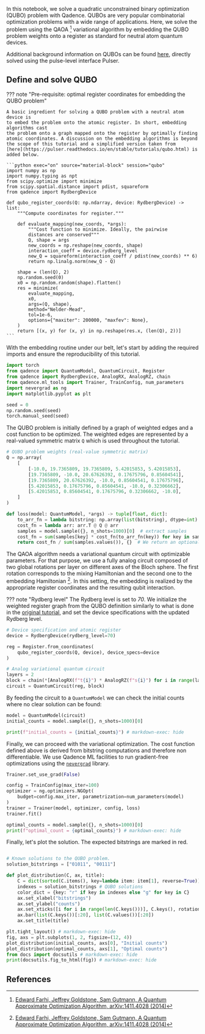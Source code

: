 In this notebook, we solve a quadratic unconstrained binary optimization (QUBO) problem with
Qadence. QUBOs are very popular combinatorial optimization problems with a wide range of
applications. Here, we solve the problem using the QAOA [^1] variational algorithm by embedding
the QUBO problem weights onto a register as standard for neutral atom quantum devices.

Additional background information on QUBOs can be found
[here](https://pulser.readthedocs.io/en/stable/tutorials/qubo.html),
directly solved using the pulse-level interface Pulser.

## Define and solve QUBO

??? note "Pre-requisite: optimal register coordinates for embedding the QUBO problem"

    A basic ingredient for solving a QUBO problem with a neutral atom device is
    to embed the problem onto the atomic register. In short, embedding algorithms cast
    the problem onto a graph mapped onto the register by optimally finding atomic coordinates. A discussion on the embedding algorithms is beyond
    the scope of this tutorial and a simplified version taken from
    [here](https://pulser.readthedocs.io/en/stable/tutorials/qubo.html) is added below.

    ```python exec="on" source="material-block" session="qubo"
    import numpy as np
    import numpy.typing as npt
    from scipy.optimize import minimize
    from scipy.spatial.distance import pdist, squareform
    from qadence import RydbergDevice

    def qubo_register_coords(Q: np.ndarray, device: RydbergDevice) -> list:
        """Compute coordinates for register."""

        def evaluate_mapping(new_coords, *args):
            """Cost function to minimize. Ideally, the pairwise
            distances are conserved"""
            Q, shape = args
            new_coords = np.reshape(new_coords, shape)
            interaction_coeff = device.rydberg_level
            new_Q = squareform(interaction_coeff / pdist(new_coords) ** 6)
            return np.linalg.norm(new_Q - Q)

        shape = (len(Q), 2)
        np.random.seed(0)
        x0 = np.random.random(shape).flatten()
        res = minimize(
            evaluate_mapping,
            x0,
            args=(Q, shape),
            method="Nelder-Mead",
            tol=1e-6,
            options={"maxiter": 200000, "maxfev": None},
        )
        return [(x, y) for (x, y) in np.reshape(res.x, (len(Q), 2))]
    ```
With the embedding routine under our belt, let's start by adding the required imports and
ensure the reproducibility of this tutorial.

```python exec="on" source="material-block" session="qubo"
import torch
from qadence import QuantumModel, QuantumCircuit, Register
from qadence import RydbergDevice, AnalogRX, AnalogRZ, chain
from qadence.ml_tools import Trainer, TrainConfig, num_parameters
import nevergrad as ng
import matplotlib.pyplot as plt

seed = 0
np.random.seed(seed)
torch.manual_seed(seed)
```

The QUBO problem is initially defined by a graph of weighted edges and a cost function to be optimized. The weighted edges are represented by a
real-valued symmetric matrix `Q` which is used throughout the tutorial.

```python exec="on" source="material-block" session="qubo"
# QUBO problem weights (real-value symmetric matrix)
Q = np.array(
    [
        [-10.0, 19.7365809, 19.7365809, 5.42015853, 5.42015853],
        [19.7365809, -10.0, 20.67626392, 0.17675796, 0.85604541],
        [19.7365809, 20.67626392, -10.0, 0.85604541, 0.17675796],
        [5.42015853, 0.17675796, 0.85604541, -10.0, 0.32306662],
        [5.42015853, 0.85604541, 0.17675796, 0.32306662, -10.0],
    ]
)

def loss(model: QuantumModel, *args) -> tuple[float, dict]:
    to_arr_fn = lambda bitstring: np.array(list(bitstring), dtype=int)
    cost_fn = lambda arr: arr.T @ Q @ arr
    samples = model.sample({}, n_shots=1000)[0]  # extract samples
    cost_fn = sum(samples[key] * cost_fn(to_arr_fn(key)) for key in samples)
    return cost_fn / sum(samples.values()), {}  # We return an optional metrics dict
```

The QAOA algorithm needs a variational quantum circuit with optimizable parameters.
For that purpose, we use a fully analog circuit composed of two global rotations per layer on
different axes of the Bloch sphere.
The first rotation corresponds to the mixing Hamiltonian and the second one to the
embedding Hamiltonian [^1]. In this setting, the embedding is realized
by the appropriate register coordinates and the resulting qubit interaction.

??? note "Rydberg level"
    The Rydberg level is set to *70*. We
    initialize the weighted register graph from the QUBO definition
    similarly to what is done in the
    [original tutorial](https://pulser.readthedocs.io/en/stable/tutorials/qubo.html),
    and set the device specifications with the updated Rydberg level.

```python exec="on" source="material-block" result="json" session="qubo"
# Device specification and atomic register
device = RydbergDevice(rydberg_level=70)

reg = Register.from_coordinates(
    qubo_register_coords(Q, device), device_specs=device
)

# Analog variational quantum circuit
layers = 2
block = chain(*[AnalogRX(f"t{i}") * AnalogRZ(f"s{i}") for i in range(layers)])
circuit = QuantumCircuit(reg, block)
```

By feeding the circuit to a `QuantumModel` we can check the initial
counts where no clear solution can be found:

```python exec="on" source="material-block" result="json" session="qubo"
model = QuantumModel(circuit)
initial_counts = model.sample({}, n_shots=1000)[0]

print(f"initial_counts = {initial_counts}") # markdown-exec: hide
```

Finally, we can proceed with the variational optimization. The cost function
defined above is derived from bitstring computations and therefore non differentiable. We use Qadence
ML facilities to run gradient-free optimizations using the
[`nevergrad`](https://facebookresearch.github.io/nevergrad/) library.

```python exec="on" source="material-block" session="qubo"
Trainer.set_use_grad(False)

config = TrainConfig(max_iter=100)
optimizer = ng.optimizers.NGOpt(
    budget=config.max_iter, parametrization=num_parameters(model)
)
trainer = Trainer(model, optimizer, config, loss)
trainer.fit()

optimal_counts = model.sample({}, n_shots=1000)[0]
print(f"optimal_count = {optimal_counts}") # markdown-exec: hide
```

Finally, let's plot the solution. The expected bitstrings are marked in red.

```python exec="on" source="material-block" html="1" session="qubo"

# Known solutions to the QUBO problem.
solution_bitstrings = ["01011", "00111"]

def plot_distribution(C, ax, title):
    C = dict(sorted(C.items(), key=lambda item: item[1], reverse=True))
    indexes = solution_bitstrings # QUBO solutions
    color_dict = {key: "r" if key in indexes else "g" for key in C}
    ax.set_xlabel("bitstrings")
    ax.set_ylabel("counts")
    ax.set_xticks([i for i in range(len(C.keys()))], C.keys(), rotation=90)
    ax.bar(list(C.keys())[:20], list(C.values())[:20])
    ax.set_title(title)

plt.tight_layout() # markdown-exec: hide
fig, axs = plt.subplots(1, 2, figsize=(12, 4))
plot_distribution(initial_counts, axs[0], "Initial counts")
plot_distribution(optimal_counts, axs[1], "Optimal counts")
from docs import docsutils # markdown-exec: hide
print(docsutils.fig_to_html(fig)) # markdown-exec: hide
```

## References

[^1]: [Edward Farhi, Jeffrey Goldstone, Sam Gutmann, A Quantum Approximate Optimization Algorithm, arXiv:1411.4028 (2014)](https://arxiv.org/abs/1411.4028)
